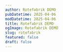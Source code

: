 ```yaml
---
author: Rotefabrik DEMO
pubDatetime: 2025-04-06
modDatetime: 2025-04-06
title: Rotefabrik DEMO
ogImage: Rotefabrik DEMO
slug: rotefabrik
featured: false
draft: false
---
```

